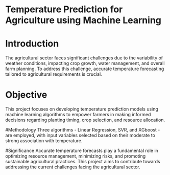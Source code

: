 # Temperature Prediction for Agriculture using Machine Learning

# Introduction

The agricultural sector faces significant challenges due to the variability of weather conditions, impacting crop growth, water management, and overall farm planning. To address this challenge, accurate temperature forecasting tailored to agricultural requirements is crucial.

# Objective
This project focuses on developing temperature prediction models using machine learning algorithms to empower farmers in making informed decisions regarding planting timing, crop selection, and resource allocation.

#Methodology
Three algorithms - Linear Regression, SVR, and XGboost - are employed, with input variables selected based on their moderate to strong association with temperature.

#Significance
Accurate temperature forecasts play a fundamental role in optimizing resource management, minimizing risks, and promoting sustainable agricultural practices. This project aims to contribute towards addressing the current challenges facing the agricultural sector.

